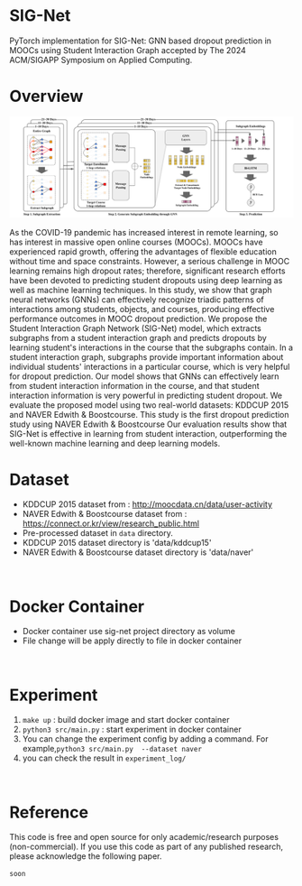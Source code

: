 # SIG-Net

PyTorch implementation for SIG-Net: GNN based dropout prediction in MOOCs using Student Interaction Graph accepted by The 2024 ACM/SIGAPP Symposium on Applied Computing.


# Overview

![](./Framework_Figure.svg)

As the COVID-19 pandemic has increased interest in remote learning, so has interest in massive open online courses (MOOCs). MOOCs have experienced rapid growth, offering the advantages of flexible education without time and space constraints. However, a serious challenge in MOOC learning remains high dropout rates; therefore, significant research efforts have been devoted to predicting student dropouts using deep learning as well as machine learning techniques. In this study, we show that graph neural networks (GNNs) can effectively recognize triadic patterns of interactions among students, objects, and courses, producing effective performance outcomes in MOOC dropout prediction. We propose the Student Interaction Graph Network (SIG-Net) model, which extracts subgraphs from a student interaction graph and predicts dropouts by learning student's interactions in the course that the subgraphs contain. In a student interaction graph, subgraphs provide important information about individual students' interactions in a particular course, which is very helpful for dropout prediction. Our model shows that GNNs can effectively learn from student interaction information in the course, and that student interaction information is very powerful in predicting student dropout. We evaluate the proposed model using two real-world datasets: KDDCUP 2015 and NAVER Edwith \& Boostcourse. This study is the first dropout prediction study using NAVER Edwith \& Boostcourse Our evaluation results show that SIG-Net is effective in learning from student interaction, outperforming the well-known machine learning and deep learning models.


# Dataset 
- KDDCUP 2015 dataset from : http://moocdata.cn/data/user-activity
- NAVER Edwith & Boostcourse dataset from : https://connect.or.kr/view/research_public.html
- Pre-processed dataset in `data` directory. 
- KDDCUP 2015 dataset directory is 'data/kddcup15'
- NAVER Edwith & Boostcourse dataset directory is 'data/naver'
<br />

# Docker Container
- Docker container use sig-net project directory as volume 
- File change will be apply directly to file in docker container
<br />

# Experiment 
1. `make up` : build docker image and start docker container
2. `python3 src/main.py` : start experiment in docker container
3. You can change the experiment config by adding a command. For example,`python3 src/main.py  --dataset naver`
4. you can check the result in `experiment_log/`
<br />

# Reference
This code is free and open source for only academic/research purposes (non-commercial). If you use this code as part of any published research, please acknowledge the following paper.
```
soon
```